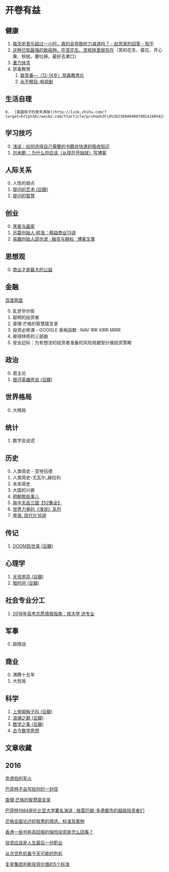 # 开卷有益

## 健康 

1.  [每天听音乐超过一小时，真的会导致听力减退吗？ - 赵思家的回答 - 知乎](http://link.zhihu.com/?target=http%3A//t.cn/RxcG1tr)
1.  [这种已知最强的致癌物，在苦花生、苦核桃里就存在](http://daily.zhihu.com/story/7935870)（苦的花生、葵花、开心果、核桃，要吐掉，最好去漱口）
1.  [重力休克](http://link.zhihu.com/?target=http%3A//baike.baidu.com/item/%25E9%2587%258D%25E5%258A%259B%25E4%25BC%2591%25E5%2585%258B)
1.  禁毒教育
    1.  [致青春—（12-14岁）禁毒教育片](http://link.zhihu.com/?target=http%3A//www.iqiyi.com/w_19rt0krp89.html)
    2.  [永不瞑目-电视剧](http://link.zhihu.com/?target=http%3A//www.iqiyi.com/a_19rrj6umz9.html%3Fvfm%3D2008_aldbd)

## 生活自理

    0.  [美国孩子的家务清单](http://link.zhihu.com/?target=http%3A//weibo.com/ttarticle/p/show%3Fid%3D2309404007001419054243)

## 学习技巧

0.  [浅说：如何选择自己需要的书籍并快速的吸收知识](http://link.zhihu.com/?target=http%3A//tieba.baidu.com/p/3410611814%3Fsee_lz%3D1)
0.  [刘未鹏 ：为什么你应该（从现在开始就）写博客](http://link.zhihu.com/?target=http%3A//mindhacks.cn/2009/02/15/why-you-should-start-blogging-now/)

## 人际关系

0.  人性的弱点
0.  [提问的艺术 (豆瓣)](http://link.zhihu.com/?target=https%3A//book.douban.com/subject/25806793/)
0. [提问的智慧](http://link.zhihu.com/?target=https%3A//github.com/ryanhanwu/How-To-Ask-Questions-The-Smart-Way)

##  创业

0.  [黑客与画家](http://link.zhihu.com/?target=https%3A//read.douban.com/ebook/387525/%3Fdcs%3Dsubject-rec%26dcm%3Ddouban%26dct%3D1152971)
0.  [迅雷创始人·程浩：精益商业13讲](http://link.zhihu.com/?target=http%3A//t.cn/R0zt8jl)
0. [易趣创始人邵亦波 · 融资与期权 · 博客文章](http://t.cn/hBt49m)

## 思想观

0.  [商业才是最大的公益](http://link.zhihu.com/?target=http%3A//mp.weixin.qq.com/s%3F__biz%3DMzIwMDk5MjYzMQ%3D%3D%26mid%3D2247486087%26idx%3D2%26sn%3D9fef14e738c955ffb6e10439c5468fa9%26scene%3D0%23wechat_redirect)

## 金融

[百度网盘](https://pan.baidu.com/s/1dFgtWWT)

0. 乱世华尔街
0. 聪明的投资者
0. 查理·芒格的智慧箴言录
0. 投资必修课 - GOOGLE 表格函数 : NAV IRR XIRR MIRR  
0. 彼得林奇的三部曲
0. 安全边际：为有想法的投资者准备的风险规避型价值投资策略

## 政治

0.  君主论
0.  [银河英雄传说 (豆瓣)](http://link.zhihu.com/?target=https%3A//book.douban.com/subject/1418999/)

##  世界格局

0.  大棋局  

##  统计

1.  数字会说谎

## 历史

0.  人类简史 - 亚特伍德  
0.  人类简史-尤瓦尔_赫拉利  
0.  未来简史
0.  大国的兴衰
0.  [明朝那些事儿](http://link.zhihu.com/?target=https%3A//book.douban.com/subject/7163250/)
0.  [易中天品三国【52集全】](http://link.zhihu.com/?target=http%3A//www.bilibili.com/video/av469132/)
0.  [世界力量的《浅说》系列](https://www.zhihu.com/question/49453215)
0.  [李录: 现代化16讲](http://link.zhihu.com/?target=https%3A//www.huxiu.com/member/332940.html)

## 传记  

1.  [DOOM启世录 (豆瓣)](http://link.zhihu.com/?target=https%3A//book.douban.com/subject/1152971/)

## 心理学

1.  [天资差异 (豆瓣)](http://link.zhihu.com/?target=http%3A//t.cn/Rq6JpVW)
2.  [暗时间 (豆瓣)](http://link.zhihu.com/?target=https%3A//book.douban.com/subject/6709809/)

## 社会专业分工  

1.  [2016年高考志愿填报指南：挑大学 选专业](http://link.zhihu.com/?target=https%3A//item.jd.com/11904403.html)

## 军事

0.  超限战

##  商业

0.  沸腾十五年
0.  大败局

##  科学

1.  [上帝掷骰子吗 (豆瓣)](http://link.zhihu.com/?target=https%3A//book.douban.com/subject/1467022/)
2.  [浪潮之巅 (豆瓣)](http://link.zhihu.com/?target=https%3A//book.douban.com/subject/6709783/)
3.  [数学之美 (豆瓣)](http://link.zhihu.com/?target=https%3A//book.douban.com/subject/10750155/)
4.  [古今数学思想](http://link.zhihu.com/?target=https%3A//book.douban.com/series/21993)

## 文章收藏

## 2016

[克虏伯的军火](http://link.zhihu.com/?target=https%3A//book.douban.com/subject/20388325/)

[巴菲特不会写给你的一封信](http://link.zhihu.com/?target=https%3A//xueqiu.com/5780378715/79806017)

[查理·芒格的智慧箴言录](http://link.zhihu.com/?target=https%3A//pan.baidu.com/s/1nvz1FW9)

[巴菲特1984哥伦比亚大学著名演讲 : 格雷厄姆-多德都市的超级投资者们](http://link.zhihu.com/?target=https%3A//www.douban.com/note/346297653/)

[芒格全面论述好股票的筛选、标准及案例](http://link.zhihu.com/?target=http%3A//blog.sina.com.cn/s/blog_80b52cc70102wpdt.html)

[香港一些号称高回报的保险投资是怎么回事？](https://www.zhihu.com/question/24431081/answer/115929304)

[投资应该是人生最后一份职业](http://link.zhihu.com/?target=http%3A//finance.qq.com/a/20160209/006825.htm)

[从次贷危机看今天可能的危机](http://link.zhihu.com/?target=http%3A//jnfq.baijia.baidu.com/article/321677)

[复星集团判断投资价值的5个标准](http://link.zhihu.com/?target=https%3A//xueqiu.com/6722704172/79604174)

